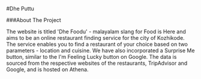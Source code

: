 #Dhe Puttu

###About The Project

The website is titled 'Dhe Foodu' - malayalam slang for Food is Here and aims to be an
online restaurant finding service for the city of Kozhikode. The service enables you to 
find a restaurant of your choice based on two parameters - location and cuisine. We have
also incorporated a Surprise Me button, similar to the I'm Feeling Lucky button on Google. 
The data is sourced from the respective websites of the restaurants, TripAdvisor and Google, 
and is hosted on Athena.
